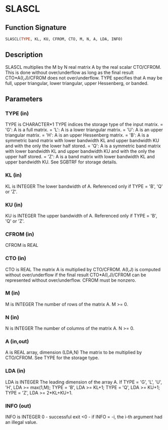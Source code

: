 # SLASCL

## Function Signature

```fortran
SLASCL(TYPE, KL, KU, CFROM, CTO, M, N, A, LDA, INFO)
```

## Description


 SLASCL multiplies the M by N real matrix A by the real scalar
 CTO/CFROM.  This is done without over/underflow as long as the final
 result CTO*A(I,J)/CFROM does not over/underflow. TYPE specifies that
 A may be full, upper triangular, lower triangular, upper Hessenberg,
 or banded.

## Parameters

### TYPE (in)

TYPE is CHARACTER*1 TYPE indices the storage type of the input matrix. = 'G': A is a full matrix. = 'L': A is a lower triangular matrix. = 'U': A is an upper triangular matrix. = 'H': A is an upper Hessenberg matrix. = 'B': A is a symmetric band matrix with lower bandwidth KL and upper bandwidth KU and with the only the lower half stored. = 'Q': A is a symmetric band matrix with lower bandwidth KL and upper bandwidth KU and with the only the upper half stored. = 'Z': A is a band matrix with lower bandwidth KL and upper bandwidth KU. See SGBTRF for storage details.

### KL (in)

KL is INTEGER The lower bandwidth of A. Referenced only if TYPE = 'B', 'Q' or 'Z'.

### KU (in)

KU is INTEGER The upper bandwidth of A. Referenced only if TYPE = 'B', 'Q' or 'Z'.

### CFROM (in)

CFROM is REAL

### CTO (in)

CTO is REAL The matrix A is multiplied by CTO/CFROM. A(I,J) is computed without over/underflow if the final result CTO*A(I,J)/CFROM can be represented without over/underflow. CFROM must be nonzero.

### M (in)

M is INTEGER The number of rows of the matrix A. M >= 0.

### N (in)

N is INTEGER The number of columns of the matrix A. N >= 0.

### A (in,out)

A is REAL array, dimension (LDA,N) The matrix to be multiplied by CTO/CFROM. See TYPE for the storage type.

### LDA (in)

LDA is INTEGER The leading dimension of the array A. If TYPE = 'G', 'L', 'U', 'H', LDA >= max(1,M); TYPE = 'B', LDA >= KL+1; TYPE = 'Q', LDA >= KU+1; TYPE = 'Z', LDA >= 2*KL+KU+1.

### INFO (out)

INFO is INTEGER 0 - successful exit <0 - if INFO = -i, the i-th argument had an illegal value.

